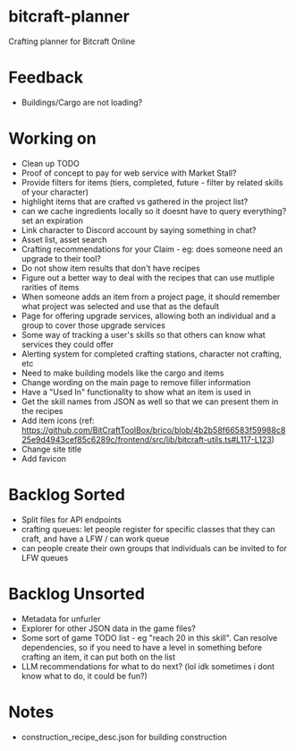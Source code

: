 # bitcraft-planner
Crafting planner for Bitcraft Online

# Feedback
- Buildings/Cargo are not loading?

# Working on
- Clean up TODO
- Proof of concept to pay for web service with Market Stall?
- Provide filters for items (tiers, completed, future - filter by related skills of your character)
- highlight items that are crafted vs gathered in the project list?
- can we cache ingredients locally so it doesnt have to query everything? set an expiration
- Link character to Discord account by saying something in chat?
- Asset list, asset search
- Crafting recommendations for your Claim - eg: does someone need an upgrade to their tool?
- Do not show item results that don't have recipes
- Figure out a better way to deal with the recipes that can use mutliple rarities of items
- When someone adds an item from a project page, it should remember what project was selected and use that as the default
- Page for offering upgrade services, allowing both an individual and a group to cover those upgrade services
- Some way of tracking a user's skills so that others can know what services they could offer
- Alerting system for completed crafting stations, character not crafting, etc
- Need to make building models like the cargo and items
- Change wording on the main page to remove filler information
- Have a "Used In" functionality to show what an item is used in
- Get the skill names from JSON as well so that we can present them in the recipes
- Add item icons (ref: https://github.com/BitCraftToolBox/brico/blob/4b2b58f66583f59988c825e9d4943cef85c6289c/frontend/src/lib/bitcraft-utils.ts#L117-L123)
- Change site title
- Add favicon

# Backlog Sorted
- Split files for API endpoints
- crafting queues: let people register for specific classes that they can craft, and have a LFW / can work queue
- can people create their own groups that individuals can be invited to for LFW queues

# Backlog Unsorted
- Metadata for unfurler
- Explorer for other JSON data in the game files?
- Some sort of game TODO list - eg "reach 20 in this skill". Can resolve dependencies, so if you need to have a level in something before crafting an item, it can put both on the list
- LLM recommendations for what to do next? (lol idk sometimes i dont know what to do, it could be fun?)

# Notes
- construction_recipe_desc.json for building construction
